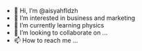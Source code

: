 - 👋 Hi, I’m @aisyahfldzh
- 👀 I’m interested in business and marketing
- 🌱 I’m currently learning physics
- 💞️ I’m looking to collaborate on ...
- 📫 How to reach me ...

<!---
aisyahfldzh/aisyahfldzh is a ✨ special ✨ repository because its `README.md` (this file) appears on your GitHub profile.
You can click the Preview link to take a look at your changes.
--->
